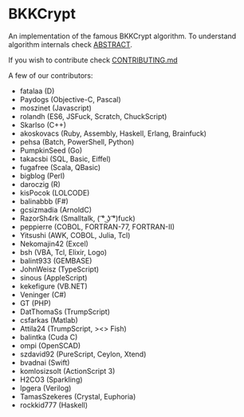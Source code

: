 # BKKCrypt

An implementation of the famous BKKCrypt algorithm. To understand algorithm internals check [ABSTRACT](ABSTRACT).

If you wish to contribute check [CONTRIBUTING.md](CONTRIBUTING.md)

A few of our contributors:

* fatalaa (D)
* Paydogs (Objective-C, Pascal)
* moszinet (Javascript)
* rolandh (ES6, JSFuck, Scratch, ChuckScript)
* Skarlso (C++)
* akoskovacs (Ruby, Assembly, Haskell, Erlang, Brainfuck)
* pehsa (Batch, PowerShell, Python)
* PumpkinSeed (Go)
* takacsbi (SQL, Basic, Eiffel)
* fugafree (Scala, QBasic)
* bigblog (Perl)
* daroczig (R)
* kisPocok (LOLCODE)
* balinabbb (F#)
* gcsizmadia (ArnoldC)
* RazorSh4rk (Smalltalk, ( ͡° ͜ʖ ͡°)fuck)
* peppierre (COBOL, FORTRAN-77, FORTRAN-II)
* Yitsushi (AWK, COBOL, Julia, Tcl)
* Nekomajin42 (Excel)
* bsh (VBA, Tcl, Elixir, Logo)
* balint933 (GEMBASE)
* JohnWeisz (TypeScript)
* sinous (AppleScript)
* kekefigure (VB.NET)
* Veninger (C#)
* GT (PHP)
* DatThomaSs (TrumpScript)
* csfarkas (Matlab)
* Attila24 (TrumpScript, ><> Fish)
* balintka (Cuda C)
* ompi (OpenSCAD)
* szdavid92 (PureScript, Ceylon, Xtend)
* bvadnai (Swift)
* komlosizsolt (ActionScript 3)
* H2CO3 (Sparkling)
* lpgera (Verilog)
* TamasSzekeres (Crystal, Euphoria)
* rockkid777 (Haskell)
